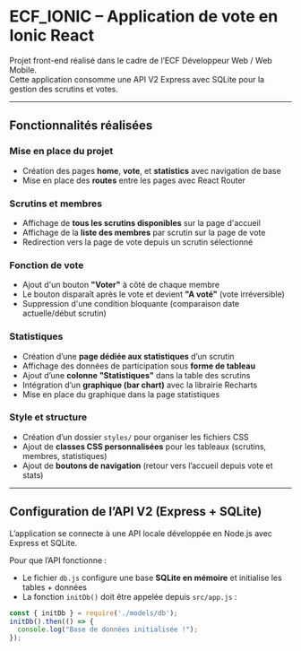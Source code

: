 # ECF_IONIC – Application de vote en Ionic React

Projet front-end réalisé dans le cadre de l’ECF Développeur Web / Web Mobile.  
Cette application consomme une API V2 Express avec SQLite pour la gestion des scrutins et votes.

---

## Fonctionnalités réalisées

### Mise en place du projet

- Création des pages **home**, **vote**, et **statistics** avec navigation de base
- Mise en place des **routes** entre les pages avec React Router

### Scrutins et membres

- Affichage de **tous les scrutins disponibles** sur la page d'accueil
- Affichage de la **liste des membres** par scrutin sur la page de vote
- Redirection vers la page de vote depuis un scrutin sélectionné

### Fonction de vote

- Ajout d'un bouton **"Voter"** à côté de chaque membre
- Le bouton disparaît après le vote et devient **"A voté"** (vote irréversible)
- Suppression d'une condition bloquante (comparaison date actuelle/début scrutin)

### Statistiques

- Création d’une **page dédiée aux statistiques** d’un scrutin
- Affichage des données de participation sous **forme de tableau**
- Ajout d’une **colonne "Statistiques"** dans la table des scrutins
- Intégration d’un **graphique (bar chart)** avec la librairie Recharts
- Mise en place du graphique dans la page statistiques

### Style et structure

- Création d’un dossier `styles/` pour organiser les fichiers CSS
- Ajout de **classes CSS personnalisées** pour les tableaux (scrutins, membres, statistiques)
- Ajout de **boutons de navigation** (retour vers l’accueil depuis vote et stats)

---

## Configuration de l’API V2 (Express + SQLite)

L’application se connecte à une API locale développée en Node.js avec Express et SQLite.

Pour que l’API fonctionne :

- Le fichier `db.js` configure une base **SQLite en mémoire** et initialise les tables + données
- La fonction `initDb()` doit être appelée depuis `src/app.js` :
```js
const { initDb } = require('./models/db');
initDb().then(() => {
  console.log("Base de données initialisée !");
});
